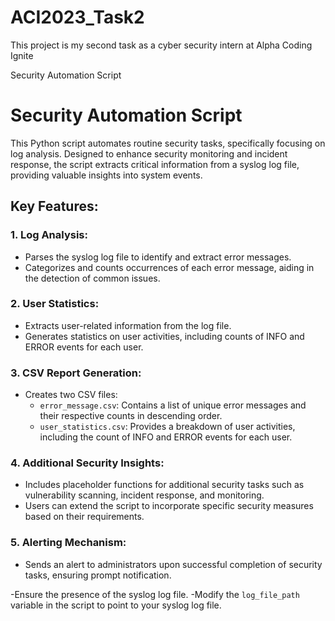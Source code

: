# ACI2023_Task2
This project is my second task as a cyber security intern at Alpha Coding Ignite

Security Automation Script


# Security Automation Script

This Python script automates routine security tasks, specifically focusing on log analysis. Designed to enhance security monitoring and incident response, the script extracts critical information from a syslog log file, providing valuable insights into system events.

## Key Features:

### 1. Log Analysis:
   - Parses the syslog log file to identify and extract error messages.
   - Categorizes and counts occurrences of each error message, aiding in the detection of common issues.

### 2. User Statistics:
   - Extracts user-related information from the log file.
   - Generates statistics on user activities, including counts of INFO and ERROR events for each user.

### 3. CSV Report Generation:
   - Creates two CSV files:
     - `error_message.csv`: Contains a list of unique error messages and their respective counts in descending order.
     - `user_statistics.csv`: Provides a breakdown of user activities, including the count of INFO and ERROR events for each user.

### 4. Additional Security Insights:
   - Includes placeholder functions for additional security tasks such as vulnerability scanning, incident response, and monitoring.
   - Users can extend the script to incorporate specific security measures based on their requirements.

### 5. Alerting Mechanism:
   - Sends an alert to administrators upon successful completion of security tasks, ensuring prompt notification.


 -Ensure the presence of the syslog log file.
 -Modify the `log_file_path` variable in the script to point to your syslog log file.

